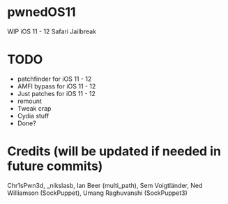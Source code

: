 # pwnedOS11
WIP iOS 11 - 12 Safari Jailbreak

# TODO

- patchfinder for iOS 11 - 12
- AMFI bypass for iOS 11 - 12
- Just patches for iOS 11 - 12
- remount
- Tweak crap
- Cydia stuff
- Done?

# Credits (will be updated if needed in future commits)
Chr1sPwn3d, _nikslasb, Ian Beer (multi_path), Sem Voigtländer, Ned Williamson (SockPuppet), Umang Raghuvanshi (SockPuppet3)
